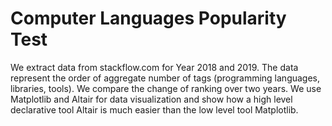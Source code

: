 # Computer Languages Popularity Test
We extract data from stackflow.com for Year 2018 and 2019.
The data represent the order of aggregate number of tags (programming languages, libraries, tools). 
We compare the change of ranking over two years.
We use Matplotlib and Altair for data visualization and show how a high level declarative tool Altair is much easier than the low level tool Matplotlib.
